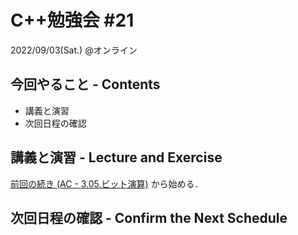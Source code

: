 # C++勉強会 #21

2022/09/03(Sat.) @オンライン

## 今回やること - Contents

- 講義と演習
- 次回日程の確認

## 講義と演習 - Lecture and Exercise

[前回の続き (AC - 3.05.ビット演算)](https://atcoder.jp/contests/apg4b/tasks/APG4b_ac) から始める．

## 次回日程の確認 - Confirm the Next Schedule
